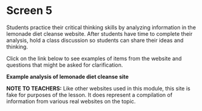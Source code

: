 # Screen 5

Students practice their critical thinking skills by analyzing information in the lemonade diet cleanse website. After students have time to complete their analysis, hold a class discussion so students can share their ideas and thinking. 

Click on the link below to see examples of items from the website and questions that might be asked for clarification.

**Example analysis of lemonade diet cleanse site**
<!--needs link(s)!-->

**NOTE TO TEACHERS:** Like other websites used in this module, this site is fake for purposes of the lesson. It does represent a compilation of information from various real websites on the topic. 